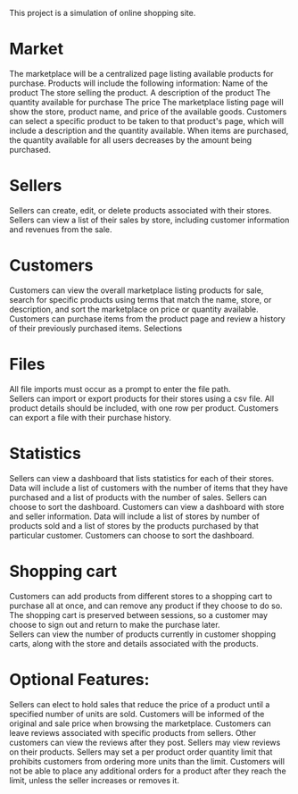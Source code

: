This project is a simulation of online shopping site. 

Market
======
The marketplace will be a centralized page listing available products for purchase. 
Products will include the following information: 
Name of the product
The store selling the product. 
A description of the product
The quantity available for purchase
The price
The marketplace listing page will show the store, product name, and price of the available goods. Customers can select a specific product to be taken to that product's page, which will include a description and the quantity available. 
When items are purchased, the quantity available for all users decreases by the amount being purchased. 

Sellers
=======
Sellers can create, edit, or delete products associated with their stores. 
Sellers can view a list of their sales by store, including customer information and revenues from the sale. 

Customers
=========
Customers can view the overall marketplace listing products for sale, search for specific products using terms that match the name, store, or description, and sort the marketplace on price or quantity available. 
Customers can purchase items from the product page and review a history of their previously purchased items. 
Selections

Files
=====
All file imports must occur as a prompt to enter the file path.  
Sellers can import or export products for their stores using a csv file. 
All product details should be included, with one row per product. 
Customers can export a file with their purchase history.  

Statistics
==========
Sellers can view a dashboard that lists statistics for each of their stores.
Data will include a list of customers with the number of items that they have purchased and a list of products with the number of sales. 
Sellers can choose to sort the dashboard.
Customers can view a dashboard with store and seller information.
Data will include a list of stores by number of products sold and a list of stores by the products purchased by that particular customer. 
Customers can choose to sort the dashboard.

Shopping cart
=============
Customers can add products from different stores to a shopping cart to purchase all at once, and can remove any product if they choose to do so. The shopping cart is preserved between sessions, so a customer may choose to sign out and return to make the purchase later.  
Sellers can view the number of products currently in customer shopping carts, along with the store and details associated with the products. 

Optional Features: 
=================
Sellers can elect to hold sales that reduce the price of a product until a specified number of units are sold. Customers will be informed of the original and sale price when browsing the marketplace. 
Customers can leave reviews associated with specific products from sellers. Other customers can view the reviews after they post. Sellers may view reviews on their products. 
Sellers may set a per product order quantity limit that prohibits customers from ordering more units than the limit. Customers will not be able to place any additional orders for a product after they reach the limit, unless the seller increases or removes it. 
